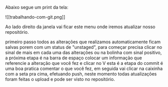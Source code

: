 
Abaixo segue um print da tela:

![[trabalhando-com-git.png]]

Ao lado direito da janela vai ficar este menu onde iremos atualizar nosso repositório.

primeiro passo todos as alterações que realizamos automaticamente ficam salvas porem com um status de "unstaged", para começar precisa clicar no sinal de mais em cada uma das alterações ou na bolinha com sinal positivo, a próxima etapa é na barra de espaço colocar um informação que referencie a alteração que você fez e clicar no V esta é a etapa do commit é uma boa pratica comentar o que você fez, em seguida vai clicar na caixinha com a seta pra cima, efetuando push, neste momento todas atualizações foram feitas o upload e pode ser visto no repositório. 